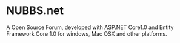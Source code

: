 # NUBBS.net
A Open Source Forum, developed with ASP.NET Core1.0 and Entity Framework Core 1.0 for windows, Mac OSX and other platforms. 
